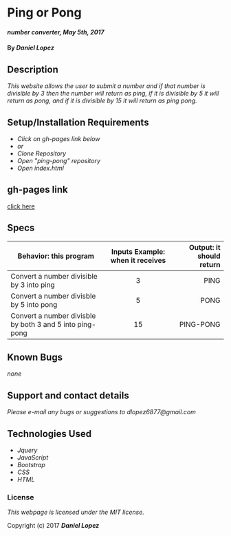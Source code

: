 # Ping or Pong

#### _number converter, May 5th, 2017_

#### By _**Daniel Lopez**_

## Description

_This website allows the user to submit a number and if that number is divisible by 3 then the number will return as ping, if it is divisible by 5 it will return as pong, and if it is divisible by 15 it will return as ping pong._

## Setup/Installation Requirements

* _Click on gh-pages link below_
* _or_
* _Clone Repository_
* _Open "ping-pong" repository_
* _Open index.html_

## gh-pages link

[click here](https://dlopez6877.github.io/ping-pong)

## Specs

| Behavior: this program | Inputs Example: when it receives | Output: it should return|
|------------------|:-------------:|------:|
|Convert a number divisible by 3 into ping|3|PING|
|Convert a number divisble by 5 into pong|5|PONG|
|Convert a number divisble by both 3 and 5 into ping-pong|15|PING-PONG|

## Known Bugs

_none_

## Support and contact details

_Please e-mail any bugs or suggestions to dlopez6877@gmail.com_

## Technologies Used

* _Jquery_
* _JavaScript_
* _Bootstrap_
* _CSS_
* _HTML_

### License

*This webpage is licensed under the MIT license.*

Copyright (c) 2017 **_Daniel Lopez_**
